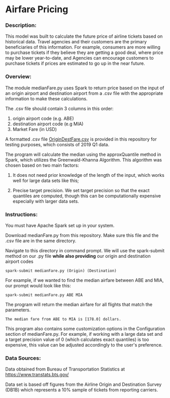 # Airfare Pricing

### Description:

This model was built to calculate the future price of airline tickets based
on historical data.  Travel agencies and their customers are the primary
beneficiaries of this information.  For example, consumers are more willing to
purchase tickets if they believe they are getting a good deal, where price
may be lower year-to-date, and Agencies can encourage customers to purchase
tickets if prices are estimated to go up in the near future.

### Overview:

The module medianFare.py uses Spark to return price based on the input of an
origin airport and destination airport from a .csv file with the appropriate
information to make these calculations.

The .csv file should contain 3 columns in this order:
1. origin airport code (e.g. ABE)
2. destination airport code (e.g MIA)
3. Market Fare (in USD)

A formatted .csv file [OriginDestFare.csv](https://raw.githubusercontent.com/gregorypost89/AirfarePricing/master/OriginDestFare.csv) is provided in this repository for
testing purposes, which consists of 2019 Q1 data. 

The program will calculate the median using the approxQuantile method in
Spark, which utilizes the Greenwald-Khanna Algorithm. This algorithm was
chosen based on two main factors: 

1. It does not need prior knowledge of the
length of the input, which works well for large data sets like this; 

2. Precise target precision.  We set target precision so that the
exact quantiles are computed, though this can be computationally expensive
especially with larger data sets.  
 
### Instructions:

You must have Apache Spark set up in your system.

Download medianFare.py from this repository. Make sure
this file and the .csv file  are in the same directory.
 
Navigate to this directory in command prompt.  We will use the spark-submit
method on our .py file **while also providing** our origin and destination
airport codes
  
```
spark-submit medianFare.py (Origin) (Destination)
```

For example, if we wanted to find the median airfare between ABE and MIA, our
 prompt would look like this:
 
```
spark-submit medianFare.py ABE MIA
```

The program will return the median airfare for all flights that match the
parameters.

```
The median fare from ABE to MIA is [178.0] dollars.
``` 

This program also contains some customization options in the Configuration
section of medianFare.py. For example, if working with a large data set and
a target precision value of 0 (which calculates exact quantiles) is too
expensive, this value can be adjusted accordingly to the user's preference.

### Data Sources:
Data obtained from Bureau of Transportation Statistics at https://www.transtats.bts.gov/

Data set is based off figures from the Airline Origin and Destination Survey (DB1B)
which represents a 10% sample of tickets from reporting carriers.

